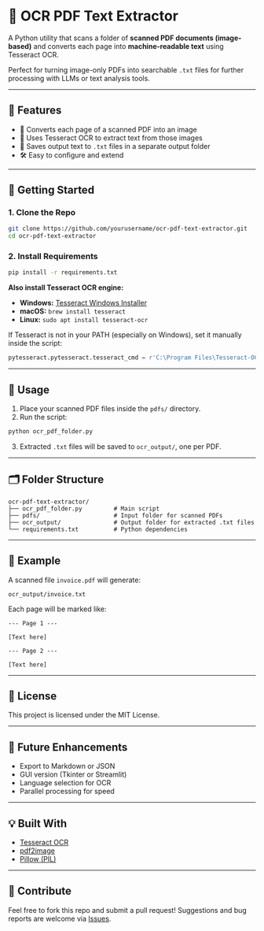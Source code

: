 # 🧠 OCR PDF Text Extractor

A Python utility that scans a folder of **scanned PDF documents (image-based)** and converts each page into **machine-readable text** using Tesseract OCR.

Perfect for turning image-only PDFs into searchable `.txt` files for further processing with LLMs or text analysis tools.

---

## 📂 Features

- 📄 Converts each page of a scanned PDF into an image
- 🧠 Uses Tesseract OCR to extract text from those images
- 📁 Saves output text to `.txt` files in a separate output folder
- 🛠️ Easy to configure and extend

---

## 🚀 Getting Started

### 1. Clone the Repo

```bash
git clone https://github.com/yourusername/ocr-pdf-text-extractor.git
cd ocr-pdf-text-extractor
```

### 2. Install Requirements

```bash
pip install -r requirements.txt
```

**Also install Tesseract OCR engine:**

- **Windows:** [Tesseract Windows Installer](https://github.com/tesseract-ocr/tesseract)
- **macOS:** `brew install tesseract`
- **Linux:** `sudo apt install tesseract-ocr`

If Tesseract is not in your PATH (especially on Windows), set it manually inside the script:
```python
pytesseract.pytesseract.tesseract_cmd = r'C:\Program Files\Tesseract-OCR\tesseract.exe'
```

---

## 📜 Usage

1. Place your scanned PDF files inside the `pdfs/` directory.
2. Run the script:

```bash
python ocr_pdf_folder.py
```

3. Extracted `.txt` files will be saved to `ocr_output/`, one per PDF.

---

## 🗂️ Folder Structure

```
ocr-pdf-text-extractor/
├── ocr_pdf_folder.py         # Main script
├── pdfs/                     # Input folder for scanned PDFs
├── ocr_output/               # Output folder for extracted .txt files
└── requirements.txt          # Python dependencies
```

---

## 🧪 Example

A scanned file `invoice.pdf` will generate:

```
ocr_output/invoice.txt
```

Each page will be marked like:

```
--- Page 1 ---

[Text here]

--- Page 2 ---

[Text here]
```

---

## 📄 License

This project is licensed under the MIT License.

---

## 🤖 Future Enhancements

- Export to Markdown or JSON
- GUI version (Tkinter or Streamlit)
- Language selection for OCR
- Parallel processing for speed

---

## 💡 Built With

- [Tesseract OCR](https://github.com/tesseract-ocr/tesseract)
- [pdf2image](https://github.com/Belval/pdf2image)
- [Pillow (PIL)](https://pillow.readthedocs.io/)

---

## 🙌 Contribute

Feel free to fork this repo and submit a pull request! Suggestions and bug reports are welcome via [Issues](https://github.com/yourusername/ocr-pdf-text-extractor/issues).

